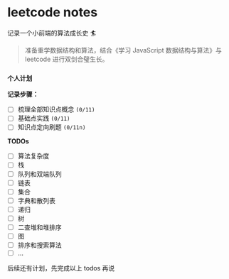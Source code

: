 # leetcode notes

记录一个小前端的算法成长史 🏄

> 准备重学数据结构和算法，结合《学习 JavaScript 数据结构与算法》与 leetcode 进行双剑合璧生长。

### `个人计划`

**记录步骤：**

- [ ] 梳理全部知识点概念 `(0/11)`
- [ ] 基础点实践 `(0/11)`
- [ ] 知识点定向刷题 `(0/11n)`

**TODOs**

- [ ] 算法复杂度
- [ ] 栈
- [ ] 队列和双端队列
- [ ] 链表
- [ ] 集合
- [ ] 字典和散列表
- [ ] 递归
- [ ] 树
- [ ] 二查堆和堆排序
- [ ] 图
- [ ] 排序和搜索算法
- [ ] ...

后续还有计划，先完成以上 todos 再说
